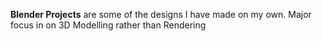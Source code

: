 **Blender Projects** are some of the designs I have made on my own. 
Major focus in on 3D Modelling rather than Rendering  
